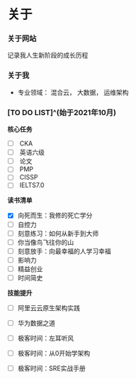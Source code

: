 # 关于


### 关于网站

<i class="fas fa-seedling"></i> 记录我人生新阶段的成长历程

### 关于我

+ 专业领域：<i class="fas fa-cloud-upload-alt"></i> 混合云，<i class="fas fa-database"></i> 大数据，<i class="fas fa-network-wired"></i> 运维架构

### [TO DO LIST]^(始于2021年10月)

<i class="fas fa-tasks"></i> **核心任务**
- [ ] <i class="fas fa-cogs"></i> CKA
- [ ] <i class="fas fa-language"></i> 英语六级
- [ ] <i class="fas fa-graduation-cap"></i> 论文
- [ ] <i class="fas fa-users-cog"></i> PMP
- [ ] <i class="fas fa-shield-alt"></i> CISSP
- [ ] <i class="fas fa-language"></i> IELTS7.0

<i class="fas fa-book-open"></i> **读书清单**

- [x] 向死而生：我修的死亡学分
- [ ] 自控力
- [ ] 刻意练习：如何从新手到大师
- [ ] 你当像鸟飞往你的山
- [ ] 刻意放手：向最幸福的人学习幸福
- [ ] 影响力
- [ ] 精益创业
- [ ] 时间简史

<i class="fas fa-chart-line"></i> **技能提升**

- [ ] 阿里云云原生架构实践
- [ ] 华为数据之道
- [ ] 极客时间：左耳听风
- [ ] 极客时间：从0开始学架构
- [ ] 极客时间：SRE实战手册

